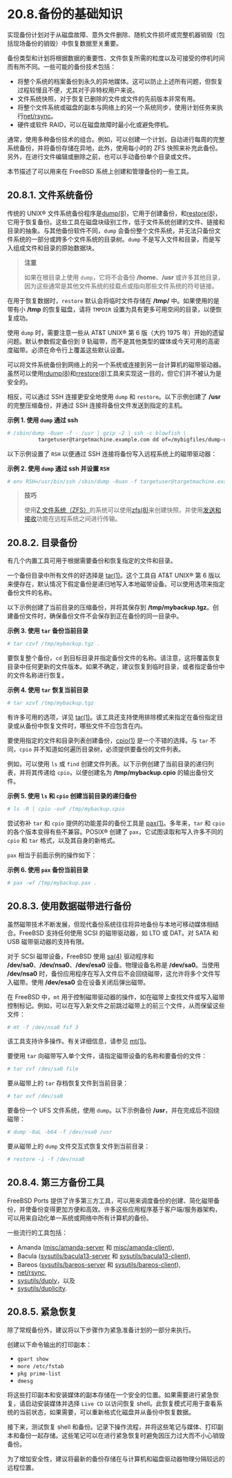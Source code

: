 # 20.8.备份的基础知识

实现备份计划对于从磁盘故障、意外文件删除、随机文件损坏或完整机器销毁（包括现场备份的销毁）中恢复数据至关重要。

备份类型和计划将根据数据的重要性、文件恢复所需的粒度以及可接受的停机时间而有所不同。一些可能的备份技术包括：

* 将整个系统的档案备份到永久的异地媒体。这可以防止上述所有问题，但恢复过程较慢且不便，尤其对于非特权用户来说。
* 文件系统快照，对于恢复已删除的文件或文件的先前版本非常有用。
* 将整个文件系统或磁盘的副本与网络上的另一个系统同步，使用计划任务来执行[net/rsync](https://cgit.freebsd.org/ports/tree/net/rsync/)。
* 硬件或软件 RAID，可以在磁盘故障时最小化或避免停机。

通常，使用多种备份技术的组合。例如，可以创建一个计划，自动进行每周的完整系统备份，并将备份存储在异地，此外，使用每小时的 ZFS 快照来补充此备份。另外，在进行文件编辑或删除之前，也可以手动备份单个目录或文件。

本节描述了可以用来在 FreeBSD 系统上创建和管理备份的一些工具。

## 20.8.1. 文件系统备份

传统的 UNIX® 文件系统备份程序是[dump(8)](https://man.freebsd.org/cgi/man.cgi?query=dump&sektion=8&format=html)，它用于创建备份，和[restore(8)](https://man.freebsd.org/cgi/man.cgi?query=restore&sektion=8&format=html)，它用于恢复备份。这些工具在磁盘块级别工作，低于文件系统创建的文件、链接和目录的抽象。与其他备份软件不同，`dump` 会备份整个文件系统，并无法只备份文件系统的一部分或跨多个文件系统的目录树。`dump` 不是写入文件和目录，而是写入组成文件和目录的原始数据块。

>**注意**
>
>如果在根目录上使用 `dump`，它将不会备份 **/home**、**/usr** 或许多其他目录，因为这些通常是其他文件系统的挂载点或指向那些文件系统的符号链接。

在用于恢复数据时，`restore` 默认会将临时文件存储在 **/tmp/** 中。如果使用的是带有小 **/tmp** 的恢复磁盘，请将 `TMPDIR` 设置为具有更多可用空间的目录，以便恢复成功。

使用 `dump` 时，需要注意一些从 AT&T UNIX® 第 6 版（大约 1975 年）开始的遗留问题。默认参数假定备份到 9 轨磁带，而不是其他类型的媒体或今天可用的高密度磁带。必须在命令行上覆盖这些默认设置。

可以将文件系统备份到网络上的另一个系统或连接到另一台计算机的磁带驱动器。虽然可以使用[rdump(8)](https://man.freebsd.org/cgi/man.cgi?query=rdump&sektion=8&format=html)和[rrestore(8)](https://man.freebsd.org/cgi/man.cgi?query=rrestore&sektion=8&format=html)工具来实现这一目的，但它们并不被认为是安全的。

相反，可以通过 SSH 连接更安全地使用 `dump` 和 `restore`。以下示例创建了 **/usr** 的完整压缩备份，并通过 SSH 连接将备份文件发送到指定的主机。

**示例 1. 使用 `dump` 通过 ssh**

```sh
# /sbin/dump -0uan -f - /usr | gzip -2 | ssh -c blowfish \
          targetuser@targetmachine.example.com dd of=/mybigfiles/dump-usr-l0.gz
```

以下示例设置了 `RSH` 以便通过 SSH 连接将备份写入远程系统上的磁带驱动器：

**示例 2. 使用 `dump` 通过 ssh 并设置 `RSH`**

```sh
# env RSH=/usr/bin/ssh /sbin/dump -0uan -f targetuser@targetmachine.example.com:/dev/sa0 /usr
```

>**技巧**
>
>使用[Z 文件系统（ZFS）](https://docs.freebsd.org/en/books/handbook/zfs/#)的系统可以使用[zfs(8)](https://man.freebsd.org/cgi/man.cgi?query=zfs&sektion=8&format=html)来创建快照，并使用[发送和接收](https://docs.freebsd.org/en/books/handbook/zfs/#zfs-zfs-send)功能在远程系统之间进行传输。

## 20.8.2. 目录备份

有几个内置工具可用于根据需要备份和恢复指定的文件和目录。

一个备份目录中所有文件的好选择是 [tar(1)](https://man.freebsd.org/cgi/man.cgi?query=tar&sektion=1&format=html)。这个工具自 AT&T UNIX® 第 6 版以来便存在，默认情况下假定备份是递归地写入本地磁带设备。可以使用选项来指定备份文件的名称。

以下示例创建了当前目录的压缩备份，并将其保存到 **/tmp/mybackup.tgz**。创建备份文件时，确保备份文件不会保存到正在备份的同一目录中。

**示例 3. 使用 `tar` 备份当前目录**

```sh
# tar czvf /tmp/mybackup.tgz .
```

要恢复整个备份，`cd` 到目标目录并指定备份文件的名称。请注意，这将覆盖恢复目录中任何更新的文件版本。如果不确定，建议恢复到临时目录，或者指定备份中的文件名称进行恢复。

**示例 4. 使用 `tar` 恢复当前目录**

```sh
# tar xzvf /tmp/mybackup.tgz
```

有许多可用的选项，详见 [tar(1)](https://man.freebsd.org/cgi/man.cgi?query=tar&sektion=1&format=html)。该工具还支持使用排除模式来指定在备份指定目录或从备份中恢复文件时，哪些文件不应包含在内。

要使用指定的文件和目录列表创建备份，[cpio(1)](https://man.freebsd.org/cgi/man.cgi?query=cpio&sektion=1&format=html) 是一个不错的选择。与 `tar` 不同，`cpio` 并不知道如何遍历目录树，必须提供要备份的文件列表。

例如，可以使用 `ls` 或 `find` 创建文件列表。以下示例创建了当前目录的递归列表，并将其传递给 `cpio`，以便创建名为 **/tmp/mybackup.cpio** 的输出备份文件。

**示例 5. 使用 `ls` 和 `cpio` 创建当前目录的递归备份**

```sh
# ls -R | cpio -ovF /tmp/mybackup.cpio
```

尝试弥补 `tar` 和 `cpio` 提供的功能差异的备份工具是 [pax(1)](https://man.freebsd.org/cgi/man.cgi?query=pax&sektion=1&format=html)。多年来，`tar` 和 `cpio` 的各个版本变得有些不兼容。POSIX® 创建了 `pax`，它试图读取和写入许多不同的 `cpio` 和 `tar` 格式，以及其自身的新格式。

`pax` 相当于前面示例的操作如下：

**示例 6. 使用 `pax` 备份当前目录**

```sh
# pax -wf /tmp/mybackup.pax .
```

## 20.8.3. 使用数据磁带进行备份

虽然磁带技术不断发展，但现代备份系统往往将异地备份与本地可移动媒体相结合。FreeBSD 支持任何使用 SCSI 的磁带驱动器，如 LTO 或 DAT。对 SATA 和 USB 磁带驱动器的支持有限。

对于 SCSI 磁带设备，FreeBSD 使用 [sa(4)](https://man.freebsd.org/cgi/man.cgi?query=sa&sektion=4&format=html) 驱动程序和 **/dev/sa0**、**/dev/nsa0**、**/dev/esa0** 设备。物理设备名称是 **/dev/sa0**。当使用 **/dev/nsa0** 时，备份应用程序在写入文件后不会回绕磁带，这允许将多个文件写入磁带。使用 **/dev/esa0** 会在设备关闭后弹出磁带。

在 FreeBSD 中，`mt` 用于控制磁带驱动器的操作，如在磁带上查找文件或写入磁带控制标记。例如，可以在写入新文件之前跳过磁带上的前三个文件，从而保留这些文件：

```sh
# mt -f /dev/nsa0 fsf 3
```

该工具支持许多操作。有关详细信息，请参见 [mt(1)](https://man.freebsd.org/cgi/man.cgi?query=mt&sektion=1&format=html)。

要使用 `tar` 向磁带写入单个文件，请指定磁带设备的名称和要备份的文件：

```sh
# tar cvf /dev/sa0 file
```

要从磁带上的 `tar` 存档恢复文件到当前目录：

```sh
# tar xvf /dev/sa0
```

要备份一个 UFS 文件系统，使用 `dump`。以下示例备份 **/usr**，并在完成后不回绕磁带：

```sh
# dump -0aL -b64 -f /dev/nsa0 /usr
```

要从磁带上的 `dump` 文件交互式恢复文件到当前目录：

```sh
# restore -i -f /dev/nsa0
```

## 20.8.4. 第三方备份工具

FreeBSD Ports  提供了许多第三方工具，可以用来调度备份的创建、简化磁带备份，并使备份变得更加方便和高效。许多这些应用程序基于客户端/服务器架构，可以用来自动化单一系统或网络中所有计算机的备份。

一些流行的工具包括：

* Amanda ([misc/amanda-server](https://cgit.freebsd.org/ports/tree/misc/amanda-server/) 和 [misc/amanda-client](https://cgit.freebsd.org/ports/tree/misc/amanda-client/)),
* Bacula ([sysutils/bacula13-server](https://cgit.freebsd.org/ports/tree/sysutils/bacula13-server/) 和 [sysutils/bacula13-client](https://cgit.freebsd.org/ports/tree/sysutils/bacula13-client/)),
* Bareos ([sysutils/bareos-server](https://cgit.freebsd.org/ports/tree/sysutils/bareos-server/) 和 [sysutils/bareos-client](https://cgit.freebsd.org/ports/tree/sysutils/bareos-client/)),
* [net/rsync](https://cgit.freebsd.org/ports/tree/net/rsync/),
* [sysutils/duply](https://cgit.freebsd.org/ports/tree/sysutils/duply/)，以及
* [sysutils/duplicity](https://cgit.freebsd.org/ports/tree/sysutils/duplicity/).

## 20.8.5. 紧急恢复

除了常规备份外，建议将以下步骤作为紧急准备计划的一部分来执行。

创建以下命令输出的打印副本：

* `gpart show`
* `more /etc/fstab`
* `pkg prime-list`
* `dmesg`

将这些打印副本和安装媒体的副本存储在一个安全的位置。如果需要进行紧急恢复，请启动安装媒体并选择 `Live CD` 以访问恢复 shell。此恢复模式可用于查看系统的当前状态，如果需要，可以重新格式化磁盘并从备份中恢复数据。

接下来，测试恢复 shell 和备份。记录下操作流程，并将这些笔记与媒体、打印副本和备份一起存储。这些笔记可以在进行紧急恢复时避免因压力过大而不小心销毁备份。

为了增加安全性，建议将最新的备份存储在与计算机和磁盘驱动器物理分隔较远的远程位置。
